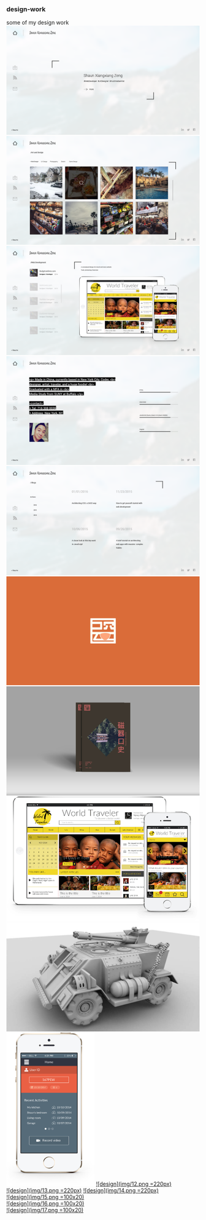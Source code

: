 ### design-work
some of my design work  
[![design](img/1.png)](#feature)  
[![design](img/2.png)](#feature)  
[![design](img/3.png)](#feature)  
[![design](img/4.png)](#feature)  
[![design](img/5.png)](#feature)  
[![design](img/6.jpg)](#feature)  
[![design](img/7.jpg)](#feature)  
[![design](img/10.png)](#feature)  
[![design](img/11.png)](#feature)
<img style="width:230px" src="img/12.png" />
[![design](img/12.png =220px)](#feature)  
[![design](img/13.png =220px)](#feature) 
[![design](img/14.png =220px)](#feature)  
[![design](img/15.png =100x20)](#feature)  
[![design](img/16.png =100x20)](#feature)  
[![design](img/17.png =100x20)](#feature)
